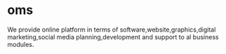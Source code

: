 # oms
We provide online platform in terms of software,website,graphics,digital marketing,social media planning,development and support to al business modules.
